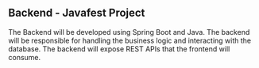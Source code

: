 ## Backend - Javafest Project

The Backend will be developed using Spring Boot and Java. The backend will be responsible for handling the business logic and interacting with the database. The backend will expose REST APIs that the frontend will consume.